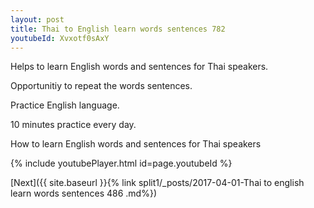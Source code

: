```yaml
---
layout: post
title: Thai to English learn words sentences 782 
youtubeId: Xvxotf0sAxY
---
```

 
 
Helps to learn English words and sentences for Thai speakers.

Opportunitiy to repeat the words sentences. 

Practice English language. 
 
10 minutes practice every day. 
 
How to learn English words and sentences for Thai speakers 
 
{% include youtubePlayer.html id=page.youtubeId %}
 
 
[Next]({{ site.baseurl }}{% link  split1/_posts/2017-04-01-Thai to english learn words sentences 486 .md%})
 
